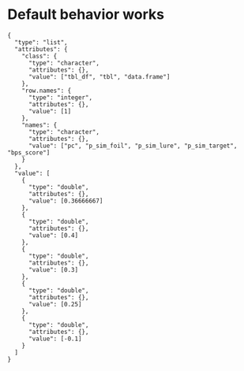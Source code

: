 # Default behavior works

    {
      "type": "list",
      "attributes": {
        "class": {
          "type": "character",
          "attributes": {},
          "value": ["tbl_df", "tbl", "data.frame"]
        },
        "row.names": {
          "type": "integer",
          "attributes": {},
          "value": [1]
        },
        "names": {
          "type": "character",
          "attributes": {},
          "value": ["pc", "p_sim_foil", "p_sim_lure", "p_sim_target", "bps_score"]
        }
      },
      "value": [
        {
          "type": "double",
          "attributes": {},
          "value": [0.36666667]
        },
        {
          "type": "double",
          "attributes": {},
          "value": [0.4]
        },
        {
          "type": "double",
          "attributes": {},
          "value": [0.3]
        },
        {
          "type": "double",
          "attributes": {},
          "value": [0.25]
        },
        {
          "type": "double",
          "attributes": {},
          "value": [-0.1]
        }
      ]
    }

